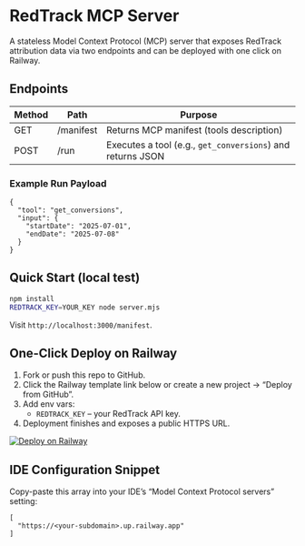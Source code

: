 # RedTrack MCP Server

A stateless Model Context Protocol (MCP) server that exposes RedTrack attribution data via two endpoints and can be deployed with one click on Railway.

## Endpoints
| Method | Path       | Purpose                                  |
| ------ | ---------- | ---------------------------------------- |
| GET    | /manifest  | Returns MCP manifest (tools description) |
| POST   | /run       | Executes a tool (e.g., `get_conversions`) and returns JSON |

### Example Run Payload
```jsonc
{
  "tool": "get_conversions",
  "input": {
    "startDate": "2025-07-01",
    "endDate": "2025-07-08"
  }
}
```

## Quick Start (local test)
```bash
npm install
REDTRACK_KEY=YOUR_KEY node server.mjs
```
Visit `http://localhost:3000/manifest`.

## One-Click Deploy on Railway
1. Fork or push this repo to GitHub.
2. Click the Railway template link below or create a new project → “Deploy from GitHub”.
3. Add env vars:
   * `REDTRACK_KEY` – your RedTrack API key.
4. Deployment finishes and exposes a public HTTPS URL.

[![Deploy on Railway](https://railway.app/button.svg)](https://railway.com/deploy?repo=https://github.com/your/repo)

## IDE Configuration Snippet
Copy-paste this array into your IDE’s “Model Context Protocol servers” setting:
```json5
[
  "https://<your-subdomain>.up.railway.app"
]
```
